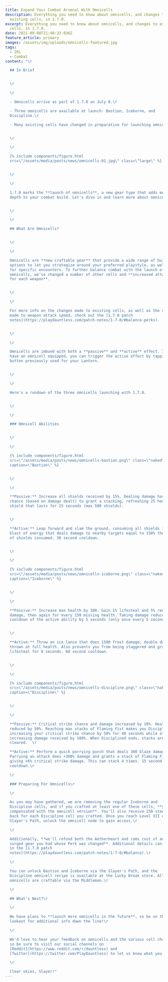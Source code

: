 ```yaml
---
title: Expand Your Combat Arsenal With Omnicells
description: Everything you need to know about omnicells, and changes to
  existing cells, in 1.7.0.
excerpt: Everything you need to know about omnicells, and changes to existing
  cells, in 1.7.0.
date: 2021-09-08T21:40:33.036Z
feature_article: primary
images: /assets/img/uploads/omnicells-featured.jpg
tags:
  - IRL
  - Combat
content: "\r

  ## In Brief


  \r

  \r

  - Omnicells arrive as part of 1.7.0 on July 8.\r

  - Three omnicells are available at launch: Bastion, Iceborne, and
  Discipline.\r

  - Many existing cells have changed in preparation for launching omnicells.


  \r

  \r

  {% include components/figure.html
  src=\"/assets/media/posts/news/omnicells-01.jpg\" class=\"large\" %}


  \r

  \r

  1.7.0 marks the **launch of omnicells**, a new gear type that adds more
  depth to your combat build. Let's dive in and learn more about omnicells.


  \r

  \r

  ## What Are Omnicells?


  \r

  \r

  Omnicells are **new craftable gear** that provide a wide range of build
  options to let you strategize around your preferred playstyle, as well as plan
  for specific encounters. To further balance combat with the launch of
  omnicells, we've changed a number of other cells and **increased attack speed
  for each weapon**.


  \r

  \r

  For more info on the changes made to existing cells, as well as the changes
  made to weapon attack speed, check out the [1.7.0 patch
  notes](https://playdauntless.com/patch-notes/1-7-0/#balance-perks).


  \r

  \r

  Omnicells are imbued with both a **passive** and **active** effect. If you
  have an omnicell equipped, you can trigger the active effect by tapping the
  button previously used for your Lantern.


  \r

  \r

  Here's a rundown of the three omnicells launching with 1.7.0.


  \r

  \r

  ### Omnicell Abilities


  \r

  \r

  {% include components/figure.html
  src=\"/assets/media/posts/news/omnicells-bastion.png\" class=\"naked\"
  caption=\"Bastion\" %}


  \r

  \r

  **Passive:** Increase all shields received by 15%. Dealing damage has a
  chance (based on damage dealt) to grant a stacking, refreshing 25 health
  shield that lasts for 25 seconds (max 500 shields).


  \r

  **Active:** Leap forward and slam the ground, consuming all shields in a
  blast of energy that deals damage to nearby targets equal to 150% the amount
  of shields consumed. 30 second cooldown.


  \r

  \r

  {% include components/figure.html
  src=\"/assets/media/posts/news/omnicells-iceborne.png\" class=\"naked\"
  caption=\"Iceborne\" %}


  \r

  \r

  **Passive:** Increase max health by 100. Gain 1% lifesteal and 5% reduced
  damage, then again for every 150 missing health. Taking damage reduces the
  cooldown of the active ability by 5 seconds (only once every 5 seconds).


  \r

  **Active:** Throw an ice lance that does 1500 frost damage; double damage if
  thrown at full health. Also prevents you from being staggered and grants +10%
  lifesteal for 8 seconds. 60 second cooldown.


  \r

  \r

  {% include components/figure.html
  src=\"/assets/media/posts/news/omnicells-discipline.png\" class=\"naked\"
  caption=\"Discipline\" %}


  \r

  \r

  **Passive:** Critical strike chance and damage increased by 10%. Healing is
  reduced by 50%. Reaching max stacks of Flaming Fist makes you Disciplined,
  increasing your critical strike chance by 50% for 40 seconds while also
  increasing damage received by 100%. When Disciplined ends, stacks are
  cleared.  \r

  **Active:** Perform a quick parrying punch that deals 300 blaze damage.
  Parrying an attack does +300% damage and grants a stack of Flaming Fist,
  giving +6% critical strike damage. This can stack 4 times. 15 second
  cooldown.\r

  \r

  ### Preparing For Omnicells\r

  \r

  As you may have gathered, we are removing the regular Iceborne and
  Discipline cells, and if you crafted at least one of these cells, **you'll be
  compensated with the omnicell version**. You'll also receive 150 steel marks
  back for each Discipline cell you crafted. Once you reach Level VII on the
  Slayer's Path, unlock the omnicell node to gain access.\r

  \r

  Additionally, **we'll refund both the Aetherheart and rams cost of any power
  surged gear you had whose Perk was changed**. Additional details can be found
  in the [1.7.0 patch
  notes](https://playdauntless.com/patch-notes/1-7-0/#balance).\r

  \r

  You can unlock Bastion and Iceborne via the Slayer's Path, and the
  Discipline omnicell recipe is available at the Lucky Break store. All
  omnicells are craftable via the Middleman.\r

  \r

  ## What's Next?\r

  \r

  We have plans to **launch more omnicells in the future**, so be on the
  lookout for additional info down the line!\r

  \r

  We'd love to hear your feedback on omnicells and the various cell changes,
  so be sure to visit our social channels on
  [Reddit](https://www.reddit.com/r/dauntless) and
  [Twitter](https://twitter.com/PlayDauntless) to let us know what you think.\r

  \r

  Clear skies, Slayer!"
---
```

